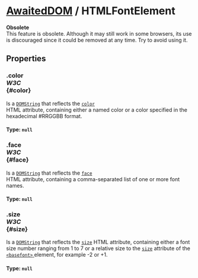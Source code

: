 # [AwaitedDOM](/docs/basic-interfaces/awaited-dom) <span>/</span> HTMLFontElement

<div class='overview'><strong>Obsolete</strong><br>This feature is obsolete. Although it may still work in some browsers, its use is discouraged since it could be removed at any time. Try to avoid using it.</div>

## Properties

### .color <div class="specs"><i>W3C</i></div> {#color}

Is a <a href="/en-US/docs/Web/API/DOMString" title="DOMString is a UTF-16 String. As JavaScript already uses such strings, DOMString is mapped directly to a String."><code>DOMString</code></a> that reflects the <code><a href="/en-US/docs/Web/HTML/Element/font#attr-color">color</a>
</code> HTML attribute, containing either a named color or a color specified in the hexadecimal #RRGGBB format.

#### **Type**: `null`

### .face <div class="specs"><i>W3C</i></div> {#face}

Is a <a href="/en-US/docs/Web/API/DOMString" title="DOMString is a UTF-16 String. As JavaScript already uses such strings, DOMString is mapped directly to a String."><code>DOMString</code></a> that reflects the <code><a href="/en-US/docs/Web/HTML/Element/font#attr-face">face</a>
</code> HTML attribute, containing a comma-separated list of one or more font names.

#### **Type**: `null`

### .size <div class="specs"><i>W3C</i></div> {#size}

Is a <a href="/en-US/docs/Web/API/DOMString" title="DOMString is a UTF-16 String. As JavaScript already uses such strings, DOMString is mapped directly to a String."><code>DOMString</code></a> that reflects the <code><a href="/en-US/docs/Web/HTML/Element/font#attr-size">size</a></code> HTML attribute, containing either a font size number ranging from 1 to 7 or a relative size to the <code><a href="/en-US/docs/Web/HTML/Element/basefont#attr-size">size</a></code> attribute of the <a href="/en-US/docs/Web/HTML/Element/basefont" title="The obsolete HTML Base Font element (<basefont>) sets a default font face, size, and color for the other elements which are descended from its parent element."><code>&lt;basefont&gt;</code>
</a> element, for example -2 or +1.

#### **Type**: `null`
